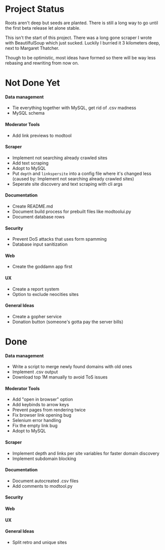 # Project Status
Roots aren't deep but seeds are planted. There is still a long way to go until the first beta release let alone stable.

This isn't the start of this project. There was a long gone scraper I wrote with BeautilfulSoup which just sucked. Luckily I burried it 3 kilometers deep, next to Margaret Thatcher.

Though to be optimistic, most ideas have formed so there will be way less rebasing and rewriting from now on.

# Not Done Yet
#### Data management
- Tie everything together with MySQL, get rid of .csv madness
- MySQL schema
#### Moderator Tools
- Add link previews to modtool
#### Scraper
- Implement not searching already crawled sites
- Add text scraping
- Adopt to MySQL
- Put `depth` and `linkspersite` into a config file where it's changed less (caused by: Implement not searching already crawled sites)
- Seperate site discovery and text scraping with cli args
#### Documentation
- Create README.md
- Document build process for prebuilt files like modtoolui.py
- Document database rows
#### Security
- Prevent DoS attacks that uses form spamming
- Database input sanitization
#### Web
- Create the goddamn app first
#### UX
- Create a report system
- Option to exclude neocities sites
#### General Ideas
- Create a gopher service
- Donation button (someone's gotta pay the server bills)


# Done
#### Data management
- Write a script to merge newly found domains with old ones
- Implement .csv output
- Download top 1M manually to avoid ToS issues
#### Moderator Tools
- Add "open in browser" option
- Add keybinds to arrow keys
- Prevent pages from rendering twice
- Fix browser link opening bug
- Selenium error handling
- Fix the empty link bug
- Adopt to MySQL
#### Scraper
- Implement depth and links per site variables for faster domain discovery
- Implement subdomain blocking
#### Documentation
- Document autocreated .csv files
- Add comments to modtool.py
#### Security
#### Web
#### UX
#### General Ideas
- Split retro and unique sites
